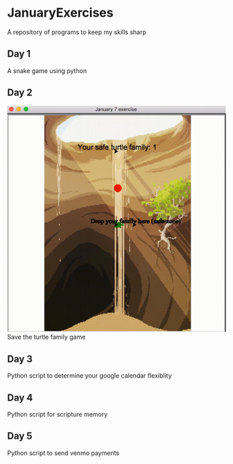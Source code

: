 # JanuaryExercises
A repository of programs to keep my skills sharp
## Day 1
A snake game using python
## Day 2
![](fam2.gif)
Save the turtle family game
## Day 3
Python script to determine your google calendar flexiblity
## Day 4
Python script for scripture memory
## Day 5
Python script to send venmo payments
